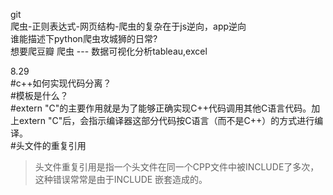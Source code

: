 git  
爬虫-正则表达式-网页结构-爬虫的复杂在于js逆向，app逆向  
谁能描述下python爬虫攻城狮的日常?  
想要爬豆瓣 爬虫 --- 数据可视化分析tableau,excel  

8.29  
#c++如何实现代码分离？  
#模板是什么？  
#extern "C"的主要作用就是为了能够正确实现C++代码调用其他C语言代码。加上extern "C"后，会指示编译器这部分代码按C语言（而不是C++）的方式进行编译。  
#头文件的重复引用  
>头文件重复引用是指一个头文件在同一个CPP文件中被INCLUDE了多次，这种错误常常是由于INCLUDE 嵌套造成的。

